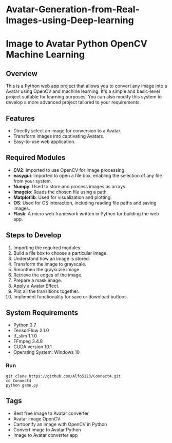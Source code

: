 # Avatar-Generation-from-Real-Images-using-Deep-learning
# Image to Avatar Python OpenCV Machine Learning



## Overview
This is a Python web app project that allows you to convert any image into a Avatar using OpenCV and machine learning. It's a simple and basic-level project suitable for learning purposes. You can also modify this system to develop a more advanced project tailored to your requirements.

## Features
- Directly select an image for conversion to a Avatar.
- Transform images into captivating Avatars.
- Easy-to-use web application.

## Required Modules
- **CV2**: Imported to use OpenCV for image processing.
- **easygui**: Imported to open a file box, enabling the selection of any file from your system.
- **Numpy**: Used to store and process images as arrays.
- **Imageio**: Reads the chosen file using a path.
- **Matplotlib**: Used for visualization and plotting.
- **OS**: Used for OS interaction, including reading file paths and saving images.
- **Flask**: A micro web framework written in Python for building the web app.

## Steps to Develop
1. Importing the required modules.
2. Build a file box to choose a particular image.
3. Understand how an image is stored.
4. Transform the image to grayscale.
5. Smoothen the grayscale image.
6. Retrieve the edges of the  image.
7. Prepare a mask image.
8. Apply a Avatar Effect.
9. Plot all the transitions together.
10. Implement functionality for save or download buttons.

## System Requirements
- Python 3.7
- TensorFlow 2.1.0
- tf_slim 1.1.0
- FFmpeg 3.4.8
- CUDA version 10.1
- Operating System: Windows 10

### Run
```
git clone https://github.com/Alfo5123/Connect4.git
cd Connect4
python game.py
```
## Tags
- Best free image to Avatar converter
- Avatar image OpenCV
- Cartoonify an image with OpenCV in Python
- Convert image to Avatar Python
- Image to Avatar converter app


